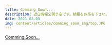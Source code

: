 ```yaml
---
title: Comming Soon...
description: 近日情報公開予定です。続報をお待ち下さい。
date: 2021.08.03
img: content/articles/comming_soon_img/top.JPG
---
```


[Comming Soon...](https://tatoostudioserendip.stores.jp/items/6108bf75a92a786a0c99b22c)
